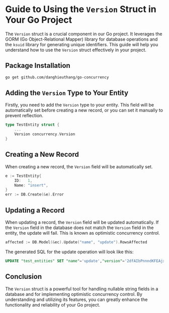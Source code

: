 # Guide to Using the `Version` Struct in Your Go Project

The `Version` struct is a crucial component in our Go project. It leverages the GORM (Go Object-Relational Mapper) library for database operations and the `ksuid` library for generating unique identifiers. This guide will help you understand how to use the `Version` struct effectively in your project.

## Package Installation

```bash
go get github.com/danghieuthang/go-concurrency
````

## Adding the `Version` Type to Your Entity

Firstly, you need to add the `Version` type to your entity. This field will be automatically set before creating a new record, or you can set it manually to prevent reflection.

```go
type TestEntity struct {
    ...
	Version concurrency.Version
}
```

## Creating a New Record

When creating a new record, the `Version` field will be automatically set.

```go
e := TestEntity{
	ID:   1,
	Name: "insert",
}
err := DB.Create(&e).Error
```

## Updating a Record

When updating a record, the `Version` field will be updated automatically. If the `Version` field in the database does not match the `Version` field in the entity, the update will fail. This is known as optimistic concurrency control.

```go
affected := DB.Model(&ec).Update("name", "update").RowsAffected
```

The generated SQL for the update operation will look like this:

```sql
UPDATE "test_entities" SET "name"='update',"version"='2dfAIbPnnndKFEAjxbpqYX2lCeX' WHERE "test_entities"."version" = '2dfAIb22lmBQ8grpFNvALvUX1Cq' AND "id" = 1
```

## Conclusion

The `Version` struct is a powerful tool for handling nullable string fields in a database and for implementing optimistic concurrency control. By understanding and utilizing its features, you can greatly enhance the functionality and reliability of your Go project.
